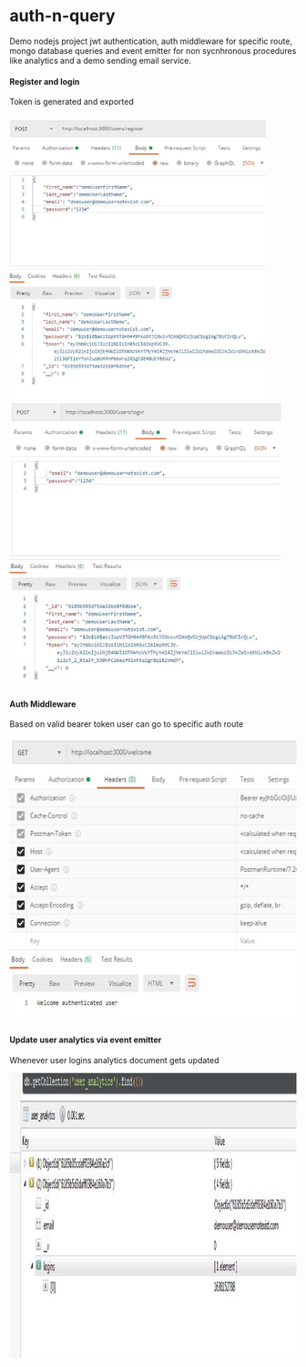# auth-n-query

Demo nodejs project jwt authentication, auth middleware for specific route, mongo database queries and event emitter for non sycnhronous procedures like analytics and a demo sending email service.


#### Register and login
Token is generated and exported
<p float="left">
<img src="https://github.com/athangk/auth-n-query/blob/main/Capture_1_register.JPG" height="500">
<img src="https://github.com/athangk/auth-n-query/blob/main/Capture_2_login.JPG" height="500">
</p>
  
#### Auth Middleware
Based on valid bearer token user can go to specific auth route
<p float="left">
<img src="https://github.com/athangk/auth-n-query/blob/main/Capture_3_auth_middleware.JPG" height="500">
</p>

#### Update user analytics via event emitter
Whenever user logins analytics document gets updated
<p float="left">
<img src="https://github.com/athangk/auth-n-query/blob/main/Capture_4_user_analytic.JPG" height="500">
</p>
